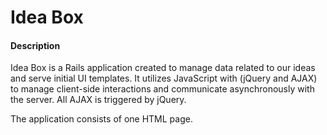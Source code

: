 # Idea Box  

#### Description    

Idea Box is a Rails application created to manage data related to our ideas and serve initial UI templates. It utilizes JavaScript with (jQuery and AJAX) to manage client-side interactions and communicate asynchronously with the server. All AJAX is triggered by jQuery.

The application consists of one HTML page.
